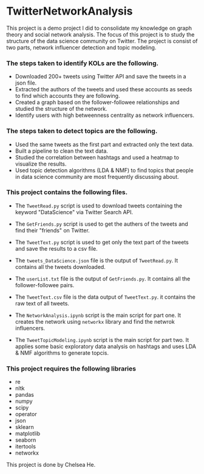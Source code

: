 # TwitterNetworkAnalysis
This project is a demo project I did to consolidate my knowledge on graph theory and social network analysis. The focus of this project is to study the structure of the data science community on Twitter. The project is consist of two parts, network influencer detection and topic modeling.

### The steps taken to identify KOLs are the following.  

- Downloaded 200+ tweets using Twitter API and save the tweets in a json file.
- Extracted the authors of the tweets and used these accounts as seeds to find which accounts they are following.
- Created a graph based on the follower-followee relationships and studied the structure of the network.
- Identify users with high betweenness centrality as network influencers.

### The steps taken to detect topics are the following.

- Used the same tweets as the first part and extracted only the text data.
- Built a pipeline to clean the text data.
- Studied the correlation between hashtags and used a heatmap to visualize the results.
- Used topic detection algorithms (LDA & NMF) to find topics that people in data science community are most frequently discussing about.

### This project contains the following files.

* The `TweetRead.py` script is used to download tweets containing the keyword "DataScience" via Twitter Search API.
* The `GetFriends.py` script is used to get the authers of the tweets and find their "friends" on Twitter.
* The `TweetText.py` script is used to get only the text part of the tweets and save the results to a csv file.


* The `tweets_DataScience.json` file is the output of `TweetRead.py`. It contains all the tweets downloaded.
* The `userList.txt` file is the output of `GetFriends.py`. It contains all the follower-followee pairs.
* The `TweetText.csv` file is the data output of `TweetText.py`. it contains the raw text of all tweets.


* The `NetworkAnalysis.ipynb` script is the main script for part one. It creates the network using `networkx` library and find the netwrok influencers.
* The `TweetTopicModeling.ipynb` script is the main script for part two. It applies some basic exploratory data analysis on hashtags and uses LDA & NMF algorithms to generate topcis.

### This project requires the following libraries

* re
* nltk
* pandas
* numpy
* scipy
* operator
* json
* sklearn
* matplotlib
* seaborn
* itertools
* networkx

This project is done by Chelsea He.
